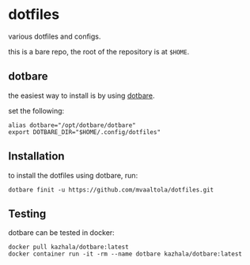 # dotfiles

various dotfiles and configs.

this is a bare repo, the root of the repository is at `$HOME`.

## dotbare

the easiest way to install is by using [dotbare](https://github.com/kazhala/dotbare).

set the following:
```
alias dotbare="/opt/dotbare/dotbare"
export DOTBARE_DIR="$HOME/.config/dotfiles"
```

## Installation

to install the dotfiles using dotbare, run:
```
dotbare finit -u https://github.com/mvaaltola/dotfiles.git
```

## Testing

dotbare can be tested in docker:
```
docker pull kazhala/dotbare:latest
docker container run -it -rm --name dotbare kazhala/dotbare:latest
```
